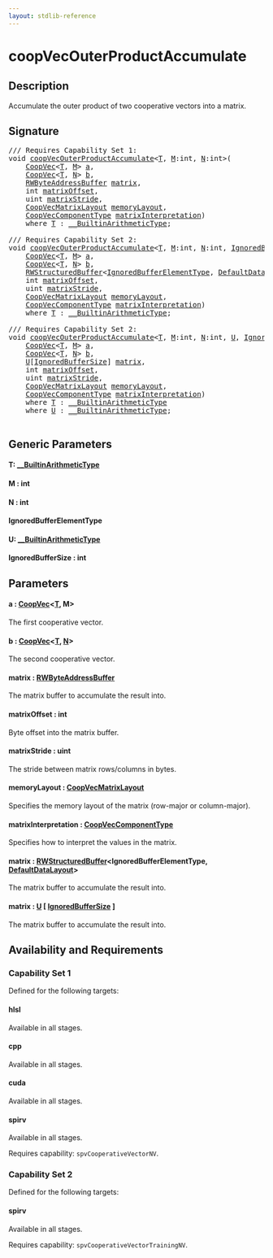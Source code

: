 ```yaml
---
layout: stdlib-reference
---
```


# coopVecOuterProductAccumulate

## Description

Accumulate the outer product of two cooperative vectors into a matrix.



## Signature 

<pre>
/// Requires Capability Set 1:
<span class="code_keyword">void</span> <a href=".html">coopVecOuterProductAccumulate</a>&lt;<a href=".html#typeparam-T" class="code_type">T</a>, <a href=".html#decl-M" class="code_var">M</a>:<span class="code_keyword">int</span>, <a href=".html#decl-N" class="code_var">N</a>:<span class="code_keyword">int</span>&gt;(
    <a href="../../types/coopvec-04/index.html" class="code_type">CoopVec</a>&lt;<a href=".html#typeparam-T" class="code_type">T</a>, <a href=".html#decl-M" class="code_var">M</a>&gt; <a href=".html#decl-a" class="code_param">a</a>,
    <a href="../../types/coopvec-04/index.html" class="code_type">CoopVec</a>&lt;<a href=".html#typeparam-T" class="code_type">T</a>, <a href=".html#decl-N" class="code_var">N</a>&gt; <a href=".html#decl-b" class="code_param">b</a>,
    <a href="../../types/rwbyteaddressbuffer-0126d/index.html" class="code_type">RWByteAddressBuffer</a> <a href=".html#decl-matrix" class="code_param">matrix</a>,
    <span class="code_keyword">int</span> <a href=".html#decl-matrixOffset" class="code_param">matrixOffset</a>,
    <span class="code_keyword">uint</span> <a href=".html#decl-matrixStride" class="code_param">matrixStride</a>,
    <a href="../../types/coopvecmatrixlayout-047d/index.html" class="code_type">CoopVecMatrixLayout</a> <a href=".html#decl-memoryLayout" class="code_param">memoryLayout</a>,
    <a href="../../types/coopveccomponenttype-047g/index.html" class="code_type">CoopVecComponentType</a> <a href=".html#decl-matrixInterpretation" class="code_param">matrixInterpretation</a>)
    <span class='code_keyword'>where</span> <a href=".html#typeparam-T" class="code_type">T</a> : <a href="../../interfaces/0_builtinarithmetictype-029j/index.html" class="code_type">__BuiltinArithmeticType</a>;

/// Requires Capability Set 2:
<span class="code_keyword">void</span> <a href=".html">coopVecOuterProductAccumulate</a>&lt;<a href=".html#typeparam-T" class="code_type">T</a>, <a href=".html#decl-M" class="code_var">M</a>:<span class="code_keyword">int</span>, <a href=".html#decl-N" class="code_var">N</a>:<span class="code_keyword">int</span>, <a href=".html#typeparam-IgnoredBufferElementType" class="code_type">IgnoredBufferElementType</a>&gt;(
    <a href="../../types/coopvec-04/index.html" class="code_type">CoopVec</a>&lt;<a href=".html#typeparam-T" class="code_type">T</a>, <a href=".html#decl-M" class="code_var">M</a>&gt; <a href=".html#decl-a" class="code_param">a</a>,
    <a href="../../types/coopvec-04/index.html" class="code_type">CoopVec</a>&lt;<a href=".html#typeparam-T" class="code_type">T</a>, <a href=".html#decl-N" class="code_var">N</a>&gt; <a href=".html#decl-b" class="code_param">b</a>,
    <a href="../../types/rwstructuredbuffer-012c/index.html" class="code_type">RWStructuredBuffer</a>&lt;<a href=".html#typeparam-IgnoredBufferElementType" class="code_type">IgnoredBufferElementType</a>, <a href="../../types/defaultdatalayout-07b/index.html" class="code_type">DefaultDataLayout</a>&gt; <a href=".html#decl-matrix" class="code_param">matrix</a>,
    <span class="code_keyword">int</span> <a href=".html#decl-matrixOffset" class="code_param">matrixOffset</a>,
    <span class="code_keyword">uint</span> <a href=".html#decl-matrixStride" class="code_param">matrixStride</a>,
    <a href="../../types/coopvecmatrixlayout-047d/index.html" class="code_type">CoopVecMatrixLayout</a> <a href=".html#decl-memoryLayout" class="code_param">memoryLayout</a>,
    <a href="../../types/coopveccomponenttype-047g/index.html" class="code_type">CoopVecComponentType</a> <a href=".html#decl-matrixInterpretation" class="code_param">matrixInterpretation</a>)
    <span class='code_keyword'>where</span> <a href=".html#typeparam-T" class="code_type">T</a> : <a href="../../interfaces/0_builtinarithmetictype-029j/index.html" class="code_type">__BuiltinArithmeticType</a>;

/// Requires Capability Set 2:
<span class="code_keyword">void</span> <a href=".html">coopVecOuterProductAccumulate</a>&lt;<a href=".html#typeparam-T" class="code_type">T</a>, <a href=".html#decl-M" class="code_var">M</a>:<span class="code_keyword">int</span>, <a href=".html#decl-N" class="code_var">N</a>:<span class="code_keyword">int</span>, <a href=".html#typeparam-U" class="code_type">U</a>, <a href=".html#decl-IgnoredBufferSize" class="code_var">IgnoredBufferSize</a>:<span class="code_keyword">int</span>&gt;(
    <a href="../../types/coopvec-04/index.html" class="code_type">CoopVec</a>&lt;<a href=".html#typeparam-T" class="code_type">T</a>, <a href=".html#decl-M" class="code_var">M</a>&gt; <a href=".html#decl-a" class="code_param">a</a>,
    <a href="../../types/coopvec-04/index.html" class="code_type">CoopVec</a>&lt;<a href=".html#typeparam-T" class="code_type">T</a>, <a href=".html#decl-N" class="code_var">N</a>&gt; <a href=".html#decl-b" class="code_param">b</a>,
    <a href=".html#typeparam-U" class="code_type">U</a>[<a href=".html#decl-IgnoredBufferSize" class="code_var">IgnoredBufferSize</a>] <a href=".html#decl-matrix" class="code_param">matrix</a>,
    <span class="code_keyword">int</span> <a href=".html#decl-matrixOffset" class="code_param">matrixOffset</a>,
    <span class="code_keyword">uint</span> <a href=".html#decl-matrixStride" class="code_param">matrixStride</a>,
    <a href="../../types/coopvecmatrixlayout-047d/index.html" class="code_type">CoopVecMatrixLayout</a> <a href=".html#decl-memoryLayout" class="code_param">memoryLayout</a>,
    <a href="../../types/coopveccomponenttype-047g/index.html" class="code_type">CoopVecComponentType</a> <a href=".html#decl-matrixInterpretation" class="code_param">matrixInterpretation</a>)
    <span class='code_keyword'>where</span> <a href=".html#typeparam-T" class="code_type">T</a> : <a href="../../interfaces/0_builtinarithmetictype-029j/index.html" class="code_type">__BuiltinArithmeticType</a>
    <span class='code_keyword'>where</span> <a href=".html#typeparam-U" class="code_type">U</a> : <a href="../../interfaces/0_builtinarithmetictype-029j/index.html" class="code_type">__BuiltinArithmeticType</a>;

</pre>

## Generic Parameters

####  <a id="typeparam-T"></a>T: [\_\_BuiltinArithmeticType](../../interfaces/0_builtinarithmetictype-029j/index.html)
####  <a id="decl-M"></a>M  : int
####  <a id="decl-N"></a>N  : int
####  <a id="typeparam-IgnoredBufferElementType"></a>IgnoredBufferElementType
####  <a id="typeparam-U"></a>U: [\_\_BuiltinArithmeticType](../../interfaces/0_builtinarithmetictype-029j/index.html)
####  <a id="decl-IgnoredBufferSize"></a>IgnoredBufferSize  : int

## Parameters

####  <a id="decl-a"></a>a  : [CoopVec](../../types/coopvec-04/index.html)\<[T](../../types/coopvec-04/index.html#typeparam-T), M\>
The first cooperative vector.

####  <a id="decl-b"></a>b  : [CoopVec](../../types/coopvec-04/index.html)\<[T](../../types/coopvec-04/index.html#typeparam-T), [N](../../types/coopvec-04/index.html#decl-N)\>
The second cooperative vector.

####  <a id="decl-matrix"></a>matrix  : [RWByteAddressBuffer](../../types/rwbyteaddressbuffer-0126d/index.html)
The matrix buffer to accumulate the result into.

####  <a id="decl-matrixOffset"></a>matrixOffset  : int
Byte offset into the matrix buffer.

####  <a id="decl-matrixStride"></a>matrixStride  : uint
The stride between matrix rows/columns in bytes.

####  <a id="decl-memoryLayout"></a>memoryLayout  : [CoopVecMatrixLayout](../../types/coopvecmatrixlayout-047d/index.html)
Specifies the memory layout of the matrix (row-major or column-major).

####  <a id="decl-matrixInterpretation"></a>matrixInterpretation  : [CoopVecComponentType](../../types/coopveccomponenttype-047g/index.html)
Specifies how to interpret the values in the matrix.

####  <a id="decl-matrix"></a>matrix  : [RWStructuredBuffer](../../types/rwstructuredbuffer-012c/index.html)\<IgnoredBufferElementType, [DefaultDataLayout](../../types/defaultdatalayout-07b/index.html)\>
The matrix buffer to accumulate the result into.

####  <a id="decl-matrix"></a>matrix  : [U](.html#typeparam-U) \[ [IgnoredBufferSize](.html#decl-IgnoredBufferSize) \]
The matrix buffer to accumulate the result into.


## Availability and Requirements

### Capability Set 1

Defined for the following targets:

#### hlsl
Available in all stages.

#### cpp
Available in all stages.

#### cuda
Available in all stages.

#### spirv
Available in all stages.

Requires capability: `spvCooperativeVectorNV`.

### Capability Set 2

Defined for the following targets:

#### spirv
Available in all stages.

Requires capability: `spvCooperativeVectorTrainingNV`.



